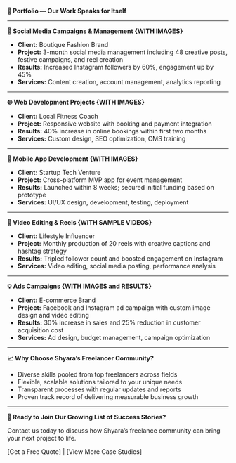 **📄 Portfolio — Our Work Speaks for Itself**

---

**🌟 Social Media Campaigns & Management {WITH IMAGES}**

* **Client:** Boutique Fashion Brand  
* **Project:** 3-month social media management including 48 creative posts, festive campaigns, and reel creation  
* **Results:** Increased Instagram followers by 60%, engagement up by 45%  
* **Services:** Content creation, account management, analytics reporting

---

**🌐 Web Development Projects {WITH IMAGES}**

* **Client:** Local Fitness Coach  
* **Project:** Responsive website with booking and payment integration  
* **Results:** 40% increase in online bookings within first two months  
* **Services:** Custom design, SEO optimization, CMS training

---

**📱 Mobile App Development {WITH IMAGES}**

* **Client:** Startup Tech Venture  
* **Project:** Cross-platform MVP app for event management  
* **Results:** Launched within 8 weeks; secured initial funding based on prototype  
* **Services:** UI/UX design, development, testing, deployment

---

**🎥 Video Editing & Reels {WITH SAMPLE VIDEOS}**

* **Client:** Lifestyle Influencer  
* **Project:** Monthly production of 20 reels with creative captions and hashtag strategy  
* **Results:** Tripled follower count and boosted engagement on Instagram  
* **Services:** Video editing, social media posting, performance analysis

---

**💡 Ads Campaigns {WITH IMAGES and RESULTS}**

* **Client:** E-commerce Brand  
* **Project:** Facebook and Instagram ad campaign with custom image design and video editing  
* **Results:** 30% increase in sales and 25% reduction in customer acquisition cost  
* **Services:** Ad design, budget management, campaign optimization

---

**📈 Why Choose Shyara’s Freelancer Community?**

* Diverse skills pooled from top freelancers across fields  
* Flexible, scalable solutions tailored to your unique needs  
* Transparent processes with regular updates and reports  
* Proven track record of delivering measurable business growth

---

**🚀 Ready to Join Our Growing List of Success Stories?**

Contact us today to discuss how Shyara’s freelance community can bring your next project to life.

\[Get a Free Quote\] | \[View More Case Studies\]

